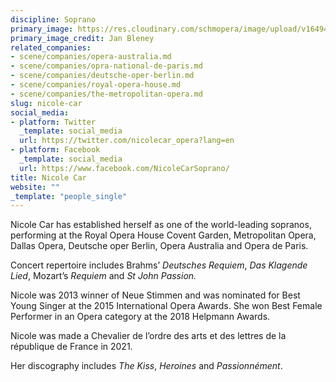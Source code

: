 ```yaml
---
discipline: Soprano
primary_image: https://res.cloudinary.com/schmopera/image/upload/v1649422439/media/2022/04/NicoelCar_JanBleney_zjhj71.jpg
primary_image_credit: Jan Bleney
related_companies:
- scene/companies/opera-australia.md
- scene/companies/opra-national-de-paris.md
- scene/companies/deutsche-oper-berlin.md
- scene/companies/royal-opera-house.md
- scene/companies/the-metropolitan-opera.md
slug: nicole-car
social_media:
- platform: Twitter
  _template: social_media
  url: https://twitter.com/nicolecar_opera?lang=en
- platform: Facebook
  _template: social_media
  url: https://www.facebook.com/NicoleCarSoprano/
title: Nicole Car
website: ""
_template: "people_single"
---
```

Nicole Car has established herself as one of the world-leading sopranos, performing at the Royal Opera House Covent Garden, Metropolitan Opera, Dallas Opera, Deutsche oper Berlin, Opera Australia and Opera de Paris.

Concert repertoire includes Brahms’ _Deutsches Requiem_, _Das Klagende Lied_, Mozart’s _Requiem_ and _St John Passion._

Nicole was 2013 winner of Neue Stimmen and was nominated for Best Young Singer at the 2015 International Opera Awards. She won Best Female Performer in an Opera category at the 2018 Helpmann Awards.

Nicole was made a Chevalier de l’ordre des arts et des lettres de la république de France in 2021.

Her discography includes _The Kiss_, _Heroines_ and _Passionnément_.